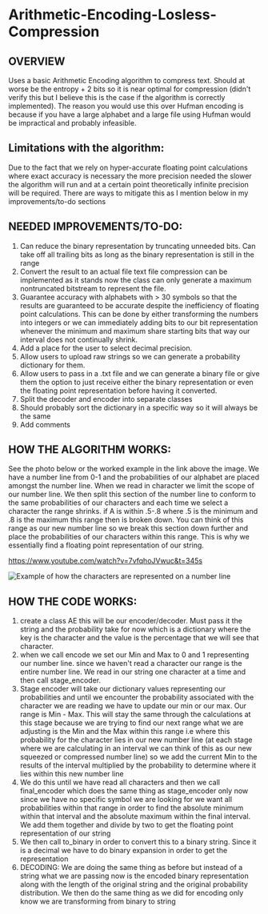 # Arithmetic-Encoding-Losless-Compression

## OVERVIEW 
Uses a basic Arithmetic Encoding algorithm to compress text.
Should at worse be the entropy + 2 bits so it is near optimal for compression (didn't verify this but I believe this is the case if the algorithm is correctly implemented). The reason you would use this over Hufman encoding is because if you have a large alphabet and a large file using Hufman would be impractical and probably infeasible.

## Limitations with the algorithm:
Due to the fact that we rely on hyper-accurate floating point calculations where exact accuracy is necessary the more precision needed the slower the algorithm will run and at a certain point theoretically infinite precision will be required. There are ways to mitigate this as I mention below in my improvements/to-do sections 

## NEEDED IMPROVEMENTS/TO-DO:
1. Can reduce the binary representation by truncating unneeded bits. Can take off all trailing bits as long as the binary representation is still in the range
2. Convert the result to an actual file text file compression can be implemented as it stands now the class can only generate a maximum nontruncated bitstream to represent the file.
3. Guarantee accuracy with alphabets with > 30 symbols so that the results are guaranteed to be accurate despite the inefficiency of floating point calculations. This can be done by either transforming the numbers into integers or we can immediately adding bits to our bit representation whenever the minimum and maximum share starting bits that way our interval does not continually shrink.
4. Add a place for the user to select decimal precision. 
5. Allow users to upload raw strings so we can generate a probability dictionary for them.
6. Allow users to pass in a .txt file and we can generate a binary file or give them the option to just receive either the binary representation or even the floating point representation before having it converted.
7. Split the decoder and encoder into separate classes
8. Should probably sort the dictionary in a specific way so it will always be the same
9. Add comments

## HOW THE ALGORITHM WORKS:
See the photo below or the worked example in the link above the image.
We have a number line from 0-1 and the probabilities of our alphabet are placed amongst the number line. When we read in character we limit the scope of our number line. We then split this section of the number line to conform to the same probabilities of our characters and each time we select a character the range shrinks. if A is within .5-.8 where .5 is the minimum and .8 is the maximum this range then is broken down. You can think of this range as our new number line so we break this section down further and place the probabilities of our characters within this range. This is why we essentially find a floating point representation of our string. 

https://www.youtube.com/watch?v=7vfqhoJVwuc&t=345s

![Example of how the characters are represented on a number line](https://cdncontribute.geeksforgeeks.org/wp-content/uploads/arithmetic.png)


## HOW THE CODE WORKS:
1. create a class AE this will be our encoder/decoder. Must pass it the string and the probability take for now which is a dictionary where the key is the character and the value is the percentage that we will see that character.
2. when we call encode we set our Min and Max to 0 and 1 representing our number line. since we haven't read a character our range is the entire number line. We read in our string one character at a time and then call stage_encoder.
3. Stage encoder will take our dictionary values representing our probabilities and until we encounter the probability associated with the character we are reading we have to update our min or our max. Our range is Min - Max. This will stay the same through the calculations at this stage because we are trying to find our next range what we are adjusting is the Min and the Max within this range i.e where this probability for the character lies in our new number line (at each stage where we are calculating in an interval we can think of this as our new squeezed or compressed number line) so we add the current Min to the results of the interval multiplied by the probability to determine where it lies within this new number line
4. We do this until we have read all characters and then we call final_encoder which does the same thing as stage_encoder only now since we have no specific symbol we are looking for we want all probabilities within that range in order to find the absolute minimum within that interval and the absolute maximum within the final interval. We add them together and divide by two to get the floating point representation of our string
5. We then call to_binary in order to convert this to a binary string. Since it is a decimal we have to do binary expansion in order to get the representation
6. DECODING:
   We are doing the same thing as before but instead of a string what we are passing now is the encoded binary representation along with the length of the original string and the original probability distribution. We then do the same thing as we did for encoding only know we are transforming from binary to string

